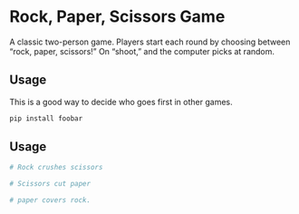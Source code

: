 # Rock, Paper, Scissors Game

A classic two-person game. Players start each round by choosing between “rock, paper, scissors!” On “shoot,” and the computer picks at random.

## Usage

This is a good way to decide who goes first in other games.

```bash
pip install foobar
```

## Usage

```python
# Rock crushes scissors

# Scissors cut paper

# paper covers rock.

```

